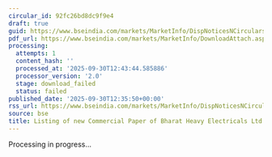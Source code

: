 ```yaml
---
circular_id: 92fc26bd8dc9f9e4
draft: true
guid: https://www.bseindia.com/markets/MarketInfo/DispNoticesNCirculars.aspx?Noticeid={1767939D-F7E2-415A-9024-77850CAFF256}&noticeno=20250930-50&dt=09/30/2025&icount=50&totcount=55&flag=0
pdf_url: https://www.bseindia.com/markets/MarketInfo/DownloadAttach.aspx?id=20250930-50&attachedId=
processing:
  attempts: 1
  content_hash: ''
  processed_at: '2025-09-30T12:43:44.585886'
  processor_version: '2.0'
  stage: download_failed
  status: failed
published_date: '2025-09-30T12:35:50+00:00'
rss_url: https://www.bseindia.com/markets/MarketInfo/DispNoticesNCirculars.aspx?Noticeid={1767939D-F7E2-415A-9024-77850CAFF256}&noticeno=20250930-50&dt=09/30/2025&icount=50&totcount=55&flag=0
source: bse
title: Listing of new Commercial Paper of Bharat Heavy Electricals Ltd
---
```


Processing in progress...